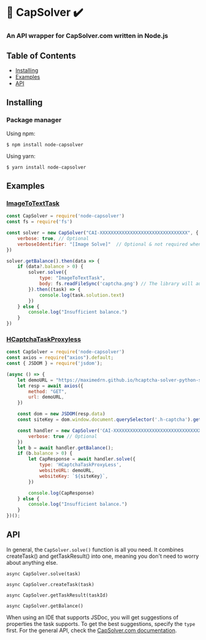 # 🤖 CapSolver ✔️
### An API wrapper for CapSolver.com written in Node.js
## Table of Contents
- [Installing](#Installing)
- [Examples](#Examples)
- [API](#API)
## Installing
### Package manager
Using npm:
```
$ npm install node-capsolver
```
Using yarn:
```
$ yarn install node-capsolver
```

## Examples
### [ImageToTextTask](https://docs.capsolver.com/guide/recognition/ImageToTextTask.html)
```js
const CapSolver = require('node-capsolver')
const fs = require('fs')

const solver = new CapSolver("CAI-XXXXXXXXXXXXXXXXXXXXXXXXXXXXXXXX", {
    verbose: true, // Optional
    verboseIdentifier: "[Image Solve]"  // Optional & not required when verbose: true
})

solver.getBalance().then(data => {
    if (data?.balance > 0) {
        solver.solve({
            type: "ImageToTextTask",
            body: fs.readFileSync('captcha.png') // The library will automatically convert buffers into base64	strings for you
        }).then((task) => {
            console.log(task.solution.text)
        })
    } else {
        console.log("Insufficient balance.")
    }
})
```
### [HCaptchaTaskProxyless](https://docs.capsolver.com/guide/captcha/HCaptcha.html)
```js
const CapSolver = require('node-capsolver')
const axios = require("axios").default;
const { JSDOM } = require('jsdom');

(async () => {
    let demoURL = "https://maximedrn.github.io/hcaptcha-solver-python-selenium/";
    let resp = await axios({
        method: "GET",
        url: demoURL,
    })

    const dom = new JSDOM(resp.data)
    const siteKey = dom.window.document.querySelector('.h-captcha').getAttribute('data-sitekey');

    const handler = new CapSolver('CAI-XXXXXXXXXXXXXXXXXXXXXXXXXXXXXXXX', {
        verbose: true // Optional
    })
    let b = await handler.getBalance();
    if (b.balance > 0) {
        let CapResponse = await handler.solve({
            type: 'HCaptchaTaskProxyLess',
            websiteURL: demoURL,
            websiteKey: `${siteKey}`,
        })

        console.log(CapResponse)
    } else {
        console.log("Insufficient balance.")
    }
})();
```
## API
In general, the `CapSolver.solve()` function is all you need. It combines createTask() and getTaskResult() into one, meaning you don't need to worry about anything else.

`async CapSolver.solve(task)`

`async CapSolver.createTask(task)`

`async CapSolver.getTaskResult(taskId)`

`async CapSolver.getBalance()`

When using an IDE that supports JSDoc, you will get suggestions of properties the task supports. To get the best suggestions, specify the `type` first.
For the general API, check the [CapSolver.com documentation](https://docs.capsolver.com/).
